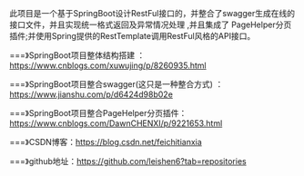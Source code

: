 
此项目是一个基于SpringBoot设计RestFul接口的，并整合了swagger生成在线的接口文件，并且实现统一格式返回及异常情况处理 ,并且集成了
PageHelper分页插件;并使用Spring提供的RestTemplate调用RestFul风格的API接口。



===》SpringBoot项目整体结构搭建 ：https://www.cnblogs.com/xuwujing/p/8260935.html 


===》SpringBoot项目整合swagger(这只是一种整合方式) ：https://www.jianshu.com/p/d6424d98b02e


===》SpringBoot项目整合PageHelper分页插件：https://www.cnblogs.com/DawnCHENXI/p/9221653.html


===》CSDN博客：https://blog.csdn.net/feichitianxia 


===》github地址：https://github.com/leishen6?tab=repositories 